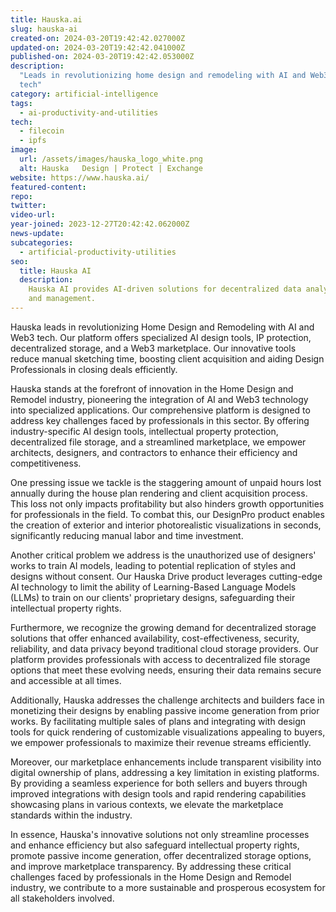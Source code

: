 ```yaml
---
title: Hauska.ai
slug: hauska-ai
created-on: 2024-03-20T19:42:42.027000Z
updated-on: 2024-03-20T19:42:42.041000Z
published-on: 2024-03-20T19:42:42.053000Z
description:
  "Leads in revolutionizing home design and remodeling with AI and Web3
  tech"
category: artificial-intelligence
tags:
  - ai-productivity-and-utilities
tech:
  - filecoin
  - ipfs
image:
  url: /assets/images/hauska_logo_white.png
  alt: Hauska   Design | Protect | Exchange
website: https://www.hauska.ai/
featured-content:
repo:
twitter:
video-url:
year-joined: 2023-12-27T20:42:42.062000Z
news-update:
subcategories:
  - artificial-productivity-utilities
seo:
  title: Hauska AI
  description:
    Hauska AI provides AI-driven solutions for decentralized data analysis
    and management.
---
```


Hauska leads in revolutionizing Home Design and Remodeling with AI and Web3 tech. Our platform offers specialized AI design tools, IP protection, decentralized storage, and a Web3 marketplace. Our innovative tools reduce manual sketching time, boosting client acquisition and aiding Design Professionals in closing deals efficiently.

Hauska stands at the forefront of innovation in the Home Design and Remodel industry, pioneering the integration of AI and Web3 technology into specialized applications. Our comprehensive platform is designed to address key challenges faced by professionals in this sector. By offering industry-specific AI design tools, intellectual property protection, decentralized file storage, and a streamlined marketplace, we empower architects, designers, and contractors to enhance their efficiency and competitiveness.

One pressing issue we tackle is the staggering amount of unpaid hours lost annually during the house plan rendering and client acquisition process. This loss not only impacts profitability but also hinders growth opportunities for professionals in the field. To combat this, our DesignPro product enables the creation of exterior and interior photorealistic visualizations in seconds, significantly reducing manual labor and time investment.

Another critical problem we address is the unauthorized use of designers' works to train AI models, leading to potential replication of styles and designs without consent. Our Hauska Drive product leverages cutting-edge AI technology to limit the ability of Learning-Based Language Models (LLMs) to train on our clients' proprietary designs, safeguarding their intellectual property rights.

Furthermore, we recognize the growing demand for decentralized storage solutions that offer enhanced availability, cost-effectiveness, security, reliability, and data privacy beyond traditional cloud storage providers. Our platform provides professionals with access to decentralized file storage options that meet these evolving needs, ensuring their data remains secure and accessible at all times.

Additionally, Hauska addresses the challenge architects and builders face in monetizing their designs by enabling passive income generation from prior works. By facilitating multiple sales of plans and integrating with design tools for quick rendering of customizable visualizations appealing to buyers, we empower professionals to maximize their revenue streams efficiently.

Moreover, our marketplace enhancements include transparent visibility into digital ownership of plans, addressing a key limitation in existing platforms. By providing a seamless experience for both sellers and buyers through improved integrations with design tools and rapid rendering capabilities showcasing plans in various contexts, we elevate the marketplace standards within the industry.

In essence, Hauska's innovative solutions not only streamline processes and enhance efficiency but also safeguard intellectual property rights, promote passive income generation, offer decentralized storage options, and improve marketplace transparency. By addressing these critical challenges faced by professionals in the Home Design and Remodel industry, we contribute to a more sustainable and prosperous ecosystem for all stakeholders involved.
